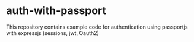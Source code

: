 # auth-with-passport

This repository contains example code for authentication using passportjs with expressjs (sessions, jwt, Oauth2)